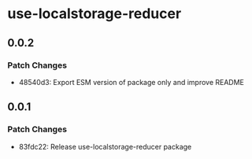# use-localstorage-reducer

## 0.0.2

### Patch Changes

- 48540d3: Export ESM version of package only and improve README

## 0.0.1

### Patch Changes

- 83fdc22: Release use-localstorage-reducer package
